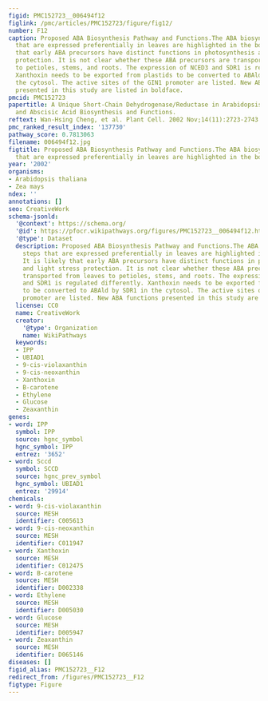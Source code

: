 ```yaml
---
figid: PMC152723__006494f12
figlink: /pmc/articles/PMC152723/figure/fig12/
number: F12
caption: Proposed ABA Biosynthesis Pathway and Functions.The ABA biosynthesis steps
  that are expressed preferentially in leaves are highlighted in the box. It is likely
  that early ABA precursors have distinct functions in photosynthesis and light stress
  protection. It is not clear whether these ABA precursors are transported from leaves
  to petioles, stems, and roots. The expression of NCED3 and SDR1 is regulated differently.
  Xanthoxin needs to be exported from plastids to be converted to ABAld by SDR1 in
  the cytosol. The active sites of the GIN1 promoter are listed. New ABA functions
  presented in this study are listed in boldface.
pmcid: PMC152723
papertitle: A Unique Short-Chain Dehydrogenase/Reductase in Arabidopsis Glucose Signaling
  and Abscisic Acid Biosynthesis and Functions.
reftext: Wan-Hsing Cheng, et al. Plant Cell. 2002 Nov;14(11):2723-2743.
pmc_ranked_result_index: '137730'
pathway_score: 0.7813063
filename: 006494f12.jpg
figtitle: Proposed ABA Biosynthesis Pathway and Functions.The ABA biosynthesis steps
  that are expressed preferentially in leaves are highlighted in the box
year: '2002'
organisms:
- Arabidopsis thaliana
- Zea mays
ndex: ''
annotations: []
seo: CreativeWork
schema-jsonld:
  '@context': https://schema.org/
  '@id': https://pfocr.wikipathways.org/figures/PMC152723__006494f12.html
  '@type': Dataset
  description: Proposed ABA Biosynthesis Pathway and Functions.The ABA biosynthesis
    steps that are expressed preferentially in leaves are highlighted in the box.
    It is likely that early ABA precursors have distinct functions in photosynthesis
    and light stress protection. It is not clear whether these ABA precursors are
    transported from leaves to petioles, stems, and roots. The expression of NCED3
    and SDR1 is regulated differently. Xanthoxin needs to be exported from plastids
    to be converted to ABAld by SDR1 in the cytosol. The active sites of the GIN1
    promoter are listed. New ABA functions presented in this study are listed in boldface.
  license: CC0
  name: CreativeWork
  creator:
    '@type': Organization
    name: WikiPathways
  keywords:
  - IPP
  - UBIAD1
  - 9-cis-violaxanthin
  - 9-cis-neoxanthin
  - Xanthoxin
  - B-carotene
  - Ethylene
  - Glucose
  - Zeaxanthin
genes:
- word: IPP
  symbol: IPP
  source: hgnc_symbol
  hgnc_symbol: IPP
  entrez: '3652'
- word: Sccd
  symbol: SCCD
  source: hgnc_prev_symbol
  hgnc_symbol: UBIAD1
  entrez: '29914'
chemicals:
- word: 9-cis-violaxanthin
  source: MESH
  identifier: C005613
- word: 9-cis-neoxanthin
  source: MESH
  identifier: C011947
- word: Xanthoxin
  source: MESH
  identifier: C012475
- word: B-carotene
  source: MESH
  identifier: D002338
- word: Ethylene
  source: MESH
  identifier: D005030
- word: Glucose
  source: MESH
  identifier: D005947
- word: Zeaxanthin
  source: MESH
  identifier: D065146
diseases: []
figid_alias: PMC152723__F12
redirect_from: /figures/PMC152723__F12
figtype: Figure
---
```


